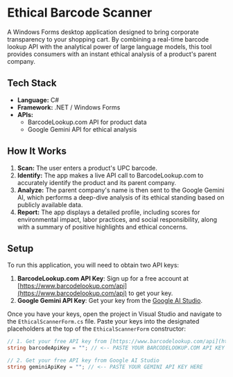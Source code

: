 # Ethical Barcode Scanner

A Windows Forms desktop application designed to bring corporate transparency to your shopping cart. By combining a real-time barcode lookup API with the analytical power of large language models, this tool provides consumers with an instant ethical analysis of a product's parent company.

## Tech Stack

* **Language:** C#
* **Framework:** .NET / Windows Forms
* **APIs:**
    * BarcodeLookup.com API for product data
    * Google Gemini API for ethical analysis

## How It Works

1.  **Scan:** The user enters a product's UPC barcode.
2.  **Identify:** The app makes a live API call to BarcodeLookup.com to accurately identify the product and its parent company.
3.  **Analyze:** The parent company's name is then sent to the Google Gemini AI, which performs a deep-dive analysis of its ethical standing based on publicly available data.
4.  **Report:** The app displays a detailed profile, including scores for environmental impact, labor practices, and social responsibility, along with a summary of positive highlights and ethical concerns.

## Setup

To run this application, you will need to obtain two API keys:

1.  **BarcodeLookup.com API Key**: Sign up for a free account at [https://www.barcodelookup.com/api](https://www.barcodelookup.com/api) to get your key.
2.  **Google Gemini API Key**: Get your key from the [Google AI Studio](https://aistudio.google.com/app/apikey).

Once you have your keys, open the project in Visual Studio and navigate to the `EthicalScannerForm.cs` file. Paste your keys into the designated placeholders at the top of the `EthicalScannerForm` constructor:

```csharp
// 1. Get your free API key from [https://www.barcodelookup.com/api](https://www.barcodelookup.com/api)
string barcodeApiKey = ""; // <-- PASTE YOUR BARCODELOOKUP.COM API KEY HERE

// 2. Get your free API key from Google AI Studio
string geminiApiKey = ""; // <-- PASTE YOUR GEMINI API KEY HERE
